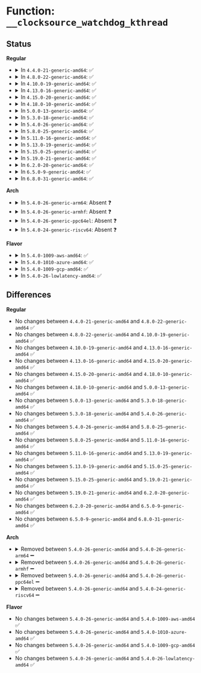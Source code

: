 # Function: <code>__clocksource_watchdog_kthread</code>

## Status
<b>Regular</b>
<ul>
<li>
<details>
<summary>In <code>4.4.0-21-generic-amd64</code>: ✅</summary>

```c
int __clocksource_watchdog_kthread()
```

```json
{
  "name": "__clocksource_watchdog_kthread",
  "collision_type": "Unique Static",
  "inline_type": "No",
  "funcs": [
    {
      "addr": 18446744071579862400,
      "name": "__clocksource_watchdog_kthread",
      "external": false,
      "loc": "kernel/time/clocksource.c:354",
      "file": "kernel/time/clocksource.c",
      "inline": "seen, unknown",
      "caller_inline": [],
      "caller_func": [
        "kernel/time/clocksource.c:clocksource_watchdog_kthread",
        "kernel/time/clocksource.c:clocksource_done_booting"
      ]
    }
  ],
  "symbols": [
    {
      "addr": 18446744071579862400,
      "name": "__clocksource_watchdog_kthread",
      "section": ".text",
      "bind": "STB_LOCAL",
      "size": 395
    }
  ]
}
```
</details>
</li>
<li>
<details>
<summary>In <code>4.8.0-22-generic-amd64</code>: ✅</summary>

```c
int __clocksource_watchdog_kthread()
```

```json
{
  "name": "__clocksource_watchdog_kthread",
  "collision_type": "Unique Static",
  "inline_type": "No",
  "funcs": [
    {
      "addr": 18446744071579891712,
      "name": "__clocksource_watchdog_kthread",
      "external": false,
      "loc": "kernel/time/clocksource.c:383",
      "file": "kernel/time/clocksource.c",
      "inline": "seen, unknown",
      "caller_inline": [],
      "caller_func": [
        "kernel/time/clocksource.c:clocksource_done_booting",
        "kernel/time/clocksource.c:clocksource_watchdog_kthread"
      ]
    }
  ],
  "symbols": [
    {
      "addr": 18446744071579891712,
      "name": "__clocksource_watchdog_kthread",
      "section": ".text",
      "bind": "STB_LOCAL",
      "size": 400
    }
  ]
}
```
</details>
</li>
<li>
<details>
<summary>In <code>4.10.0-19-generic-amd64</code>: ✅</summary>

```c
int __clocksource_watchdog_kthread()
```

```json
{
  "name": "__clocksource_watchdog_kthread",
  "collision_type": "Unique Static",
  "inline_type": "No",
  "funcs": [
    {
      "addr": 18446744071579903600,
      "name": "__clocksource_watchdog_kthread",
      "external": false,
      "loc": "kernel/time/clocksource.c:384",
      "file": "kernel/time/clocksource.c",
      "inline": "seen, unknown",
      "caller_inline": [],
      "caller_func": [
        "kernel/time/clocksource.c:clocksource_done_booting",
        "kernel/time/clocksource.c:clocksource_watchdog_kthread"
      ]
    }
  ],
  "symbols": [
    {
      "addr": 18446744071579903600,
      "name": "__clocksource_watchdog_kthread",
      "section": ".text",
      "bind": "STB_LOCAL",
      "size": 400
    }
  ]
}
```
</details>
</li>
<li>
<details>
<summary>In <code>4.13.0-16-generic-amd64</code>: ✅</summary>

```c
int __clocksource_watchdog_kthread()
```

```json
{
  "name": "__clocksource_watchdog_kthread",
  "collision_type": "Unique Static",
  "inline_type": "No",
  "funcs": [
    {
      "addr": 18446744071579912272,
      "name": "__clocksource_watchdog_kthread",
      "external": false,
      "loc": "kernel/time/clocksource.c:391",
      "file": "kernel/time/clocksource.c",
      "inline": "seen, unknown",
      "caller_inline": [],
      "caller_func": [
        "kernel/time/clocksource.c:clocksource_done_booting",
        "kernel/time/clocksource.c:clocksource_watchdog_kthread"
      ]
    }
  ],
  "symbols": [
    {
      "addr": 18446744071579912272,
      "name": "__clocksource_watchdog_kthread",
      "section": ".text",
      "bind": "STB_LOCAL",
      "size": 446
    }
  ]
}
```
</details>
</li>
<li>
<details>
<summary>In <code>4.15.0-20-generic-amd64</code>: ✅</summary>

```c
int __clocksource_watchdog_kthread()
```

```json
{
  "name": "__clocksource_watchdog_kthread",
  "collision_type": "Unique Static",
  "inline_type": "No",
  "funcs": [
    {
      "addr": 18446744071579957456,
      "name": "__clocksource_watchdog_kthread",
      "external": false,
      "loc": "kernel/time/clocksource.c:390",
      "file": "kernel/time/clocksource.c",
      "inline": "seen, unknown",
      "caller_inline": [],
      "caller_func": [
        "kernel/time/clocksource.c:clocksource_done_booting",
        "kernel/time/clocksource.c:clocksource_watchdog_kthread"
      ]
    }
  ],
  "symbols": [
    {
      "addr": 18446744071579957456,
      "name": "__clocksource_watchdog_kthread",
      "section": ".text",
      "bind": "STB_LOCAL",
      "size": 446
    }
  ]
}
```
</details>
</li>
<li>
<details>
<summary>In <code>4.18.0-10-generic-amd64</code>: ✅</summary>

```c
int __clocksource_watchdog_kthread()
```

```json
{
  "name": "__clocksource_watchdog_kthread",
  "collision_type": "Unique Static",
  "inline_type": "No",
  "funcs": [
    {
      "addr": 18446744071580004960,
      "name": "__clocksource_watchdog_kthread",
      "external": false,
      "loc": "kernel/time/clocksource.c:411",
      "file": "kernel/time/clocksource.c",
      "inline": "seen, unknown",
      "caller_inline": [],
      "caller_func": [
        "kernel/time/clocksource.c:clocksource_done_booting",
        "kernel/time/clocksource.c:clocksource_watchdog_kthread"
      ]
    }
  ],
  "symbols": [
    {
      "addr": 18446744071580004960,
      "name": "__clocksource_watchdog_kthread",
      "section": ".text",
      "bind": "STB_LOCAL",
      "size": 280
    }
  ]
}
```
</details>
</li>
<li>
<details>
<summary>In <code>5.0.0-13-generic-amd64</code>: ✅</summary>

```c
int __clocksource_watchdog_kthread()
```

```json
{
  "name": "__clocksource_watchdog_kthread",
  "collision_type": "Unique Static",
  "inline_type": "No",
  "funcs": [
    {
      "addr": 18446744071580051728,
      "name": "__clocksource_watchdog_kthread",
      "external": false,
      "loc": "kernel/time/clocksource.c:397",
      "file": "kernel/time/clocksource.c",
      "inline": "seen, unknown",
      "caller_inline": [],
      "caller_func": [
        "kernel/time/clocksource.c:clocksource_done_booting",
        "kernel/time/clocksource.c:clocksource_watchdog_kthread"
      ]
    }
  ],
  "symbols": [
    {
      "addr": 18446744071580051728,
      "name": "__clocksource_watchdog_kthread",
      "section": ".text",
      "bind": "STB_LOCAL",
      "size": 280
    }
  ]
}
```
</details>
</li>
<li>
<details>
<summary>In <code>5.3.0-18-generic-amd64</code>: ✅</summary>

```c
int __clocksource_watchdog_kthread()
```

```json
{
  "name": "__clocksource_watchdog_kthread",
  "collision_type": "Unique Static",
  "inline_type": "No",
  "funcs": [
    {
      "addr": 18446744071580095184,
      "name": "__clocksource_watchdog_kthread",
      "external": false,
      "loc": "kernel/time/clocksource.c:397",
      "file": "kernel/time/clocksource.c",
      "inline": "seen, unknown",
      "caller_inline": [],
      "caller_func": [
        "kernel/time/clocksource.c:clocksource_done_booting",
        "kernel/time/clocksource.c:clocksource_watchdog_kthread"
      ]
    }
  ],
  "symbols": [
    {
      "addr": 18446744071580095184,
      "name": "__clocksource_watchdog_kthread",
      "section": ".text",
      "bind": "STB_LOCAL",
      "size": 282
    }
  ]
}
```
</details>
</li>
<li>
<details>
<summary>In <code>5.4.0-26-generic-amd64</code>: ✅</summary>

```c
int __clocksource_watchdog_kthread()
```

```json
{
  "name": "__clocksource_watchdog_kthread",
  "collision_type": "Unique Static",
  "inline_type": "No",
  "funcs": [
    {
      "addr": 18446744071580144160,
      "name": "__clocksource_watchdog_kthread",
      "external": false,
      "loc": "kernel/time/clocksource.c:404",
      "file": "kernel/time/clocksource.c",
      "inline": "seen, unknown",
      "caller_inline": [],
      "caller_func": [
        "kernel/time/clocksource.c:clocksource_done_booting",
        "kernel/time/clocksource.c:clocksource_watchdog_kthread"
      ]
    }
  ],
  "symbols": [
    {
      "addr": 18446744071580144160,
      "name": "__clocksource_watchdog_kthread",
      "section": ".text",
      "bind": "STB_LOCAL",
      "size": 282
    }
  ]
}
```
</details>
</li>
<li>
<details>
<summary>In <code>5.8.0-25-generic-amd64</code>: ✅</summary>

```c
int __clocksource_watchdog_kthread()
```

```json
{
  "name": "__clocksource_watchdog_kthread",
  "collision_type": "Unique Static",
  "inline_type": "No",
  "funcs": [
    {
      "addr": 18446744071580204816,
      "name": "__clocksource_watchdog_kthread",
      "external": false,
      "loc": "kernel/time/clocksource.c:404",
      "file": "kernel/time/clocksource.c",
      "inline": "seen, unknown",
      "caller_inline": [],
      "caller_func": [
        "kernel/time/clocksource.c:clocksource_done_booting",
        "kernel/time/clocksource.c:clocksource_watchdog_kthread"
      ]
    }
  ],
  "symbols": [
    {
      "addr": 18446744071580204816,
      "name": "__clocksource_watchdog_kthread",
      "section": ".text",
      "bind": "STB_LOCAL",
      "size": 405
    }
  ]
}
```
</details>
</li>
<li>
<details>
<summary>In <code>5.11.0-16-generic-amd64</code>: ✅</summary>

```c
int __clocksource_watchdog_kthread()
```

```json
{
  "name": "__clocksource_watchdog_kthread",
  "collision_type": "Unique Static",
  "inline_type": "No",
  "funcs": [
    {
      "addr": 18446744071580189552,
      "name": "__clocksource_watchdog_kthread",
      "external": false,
      "loc": "kernel/time/clocksource.c:404",
      "file": "kernel/time/clocksource.c",
      "inline": "seen, unknown",
      "caller_inline": [],
      "caller_func": [
        "kernel/time/clocksource.c:clocksource_done_booting",
        "kernel/time/clocksource.c:clocksource_watchdog_kthread"
      ]
    }
  ],
  "symbols": [
    {
      "addr": 18446744071580189552,
      "name": "__clocksource_watchdog_kthread",
      "section": ".text",
      "bind": "STB_LOCAL",
      "size": 405
    }
  ]
}
```
</details>
</li>
<li>
<details>
<summary>In <code>5.13.0-19-generic-amd64</code>: ✅</summary>

```c
int __clocksource_watchdog_kthread()
```

```json
{
  "name": "__clocksource_watchdog_kthread",
  "collision_type": "Unique Static",
  "inline_type": "No",
  "funcs": [
    {
      "addr": 18446744071580195040,
      "name": "__clocksource_watchdog_kthread",
      "external": false,
      "loc": "kernel/time/clocksource.c:499",
      "file": "kernel/time/clocksource.c",
      "inline": "seen, unknown",
      "caller_inline": [],
      "caller_func": [
        "kernel/time/clocksource.c:clocksource_done_booting",
        "kernel/time/clocksource.c:clocksource_watchdog_kthread"
      ]
    }
  ],
  "symbols": [
    {
      "addr": 18446744071580195040,
      "name": "__clocksource_watchdog_kthread",
      "section": ".text",
      "bind": "STB_LOCAL",
      "size": 444
    }
  ]
}
```
</details>
</li>
<li>
<details>
<summary>In <code>5.15.0-25-generic-amd64</code>: ✅</summary>

```c
int __clocksource_watchdog_kthread()
```

```json
{
  "name": "__clocksource_watchdog_kthread",
  "collision_type": "Unique Static",
  "inline_type": "No",
  "funcs": [
    {
      "addr": 18446744071580342624,
      "name": "__clocksource_watchdog_kthread",
      "external": false,
      "loc": "kernel/time/clocksource.c:611",
      "file": "kernel/time/clocksource.c",
      "inline": "seen, unknown",
      "caller_inline": [],
      "caller_func": [
        "kernel/time/clocksource.c:clocksource_done_booting",
        "kernel/time/clocksource.c:clocksource_watchdog_kthread"
      ]
    }
  ],
  "symbols": [
    {
      "addr": 18446744071580342624,
      "name": "__clocksource_watchdog_kthread",
      "section": ".text",
      "bind": "STB_LOCAL",
      "size": 460
    }
  ]
}
```
</details>
</li>
<li>
<details>
<summary>In <code>5.19.0-21-generic-amd64</code>: ✅</summary>

```c
int __clocksource_watchdog_kthread()
```

```json
{
  "name": "__clocksource_watchdog_kthread",
  "collision_type": "Unique Static",
  "inline_type": "No",
  "funcs": [
    {
      "addr": 18446744071580556000,
      "name": "__clocksource_watchdog_kthread",
      "external": false,
      "loc": "kernel/time/clocksource.c:617",
      "file": "kernel/time/clocksource.c",
      "inline": "seen, unknown",
      "caller_inline": [],
      "caller_func": [
        "kernel/time/clocksource.c:clocksource_done_booting",
        "kernel/time/clocksource.c:clocksource_watchdog_kthread"
      ]
    }
  ],
  "symbols": [
    {
      "addr": 18446744071580556000,
      "name": "__clocksource_watchdog_kthread",
      "section": ".text",
      "bind": "STB_LOCAL",
      "size": 485
    }
  ]
}
```
</details>
</li>
<li>
<details>
<summary>In <code>6.2.0-20-generic-amd64</code>: ✅</summary>

```c
int __clocksource_watchdog_kthread()
```

```json
{
  "name": "__clocksource_watchdog_kthread",
  "collision_type": "Unique Static",
  "inline_type": "No",
  "funcs": [
    {
      "addr": 18446744071580815152,
      "name": "__clocksource_watchdog_kthread",
      "external": false,
      "loc": "kernel/time/clocksource.c:636",
      "file": "kernel/time/clocksource.c",
      "inline": "seen, unknown",
      "caller_inline": [],
      "caller_func": [
        "kernel/time/clocksource.c:clocksource_done_booting",
        "kernel/time/clocksource.c:clocksource_watchdog_kthread"
      ]
    }
  ],
  "symbols": [
    {
      "addr": 18446744071580815152,
      "name": "__clocksource_watchdog_kthread",
      "section": ".text",
      "bind": "STB_LOCAL",
      "size": 485
    }
  ]
}
```
</details>
</li>
<li>
<details>
<summary>In <code>6.5.0-9-generic-amd64</code>: ✅</summary>

```c
int __clocksource_watchdog_kthread()
```

```json
{
  "name": "__clocksource_watchdog_kthread",
  "collision_type": "Unique Static",
  "inline_type": "No",
  "funcs": [
    {
      "addr": 18446744071580898448,
      "name": "__clocksource_watchdog_kthread",
      "external": false,
      "loc": "kernel/time/clocksource.c:647",
      "file": "kernel/time/clocksource.c",
      "inline": "seen, unknown",
      "caller_inline": [],
      "caller_func": [
        "kernel/time/clocksource.c:clocksource_done_booting",
        "kernel/time/clocksource.c:clocksource_watchdog_kthread"
      ]
    }
  ],
  "symbols": [
    {
      "addr": 18446744071580898448,
      "name": "__clocksource_watchdog_kthread",
      "section": ".text",
      "bind": "STB_LOCAL",
      "size": 482
    }
  ]
}
```
</details>
</li>
<li>
<details>
<summary>In <code>6.8.0-31-generic-amd64</code>: ✅</summary>

```c
int __clocksource_watchdog_kthread()
```

```json
{
  "name": "__clocksource_watchdog_kthread",
  "collision_type": "Unique Static",
  "inline_type": "No",
  "funcs": [
    {
      "addr": 18446744071580988976,
      "name": "__clocksource_watchdog_kthread",
      "external": false,
      "loc": "kernel/time/clocksource.c:670",
      "file": "kernel/time/clocksource.c",
      "inline": "seen, unknown",
      "caller_inline": [],
      "caller_func": [
        "kernel/time/clocksource.c:clocksource_done_booting",
        "kernel/time/clocksource.c:clocksource_watchdog_kthread"
      ]
    }
  ],
  "symbols": [
    {
      "addr": 18446744071580988976,
      "name": "__clocksource_watchdog_kthread",
      "section": ".text",
      "bind": "STB_LOCAL",
      "size": 482
    }
  ]
}
```
</details>
</li>
</ul>
<b>Arch</b>
<ul>
<li>
<details>
<summary>In <code>5.4.0-26-generic-arm64</code>: Absent ❓</summary>

```json
{
  "name": "__clocksource_watchdog_kthread",
  "collision_type": "Unique Static",
  "inline_type": "Full",
  "funcs": [
    {
      "addr": 0,
      "name": "__clocksource_watchdog_kthread",
      "external": false,
      "loc": "kernel/time/clocksource.c:454",
      "file": "kernel/time/clocksource.c",
      "inline": "declared, inlined",
      "caller_inline": [],
      "caller_func": []
    }
  ],
  "symbols": []
}
```
</details>
</li>
<li>
<details>
<summary>In <code>5.4.0-26-generic-armhf</code>: Absent ❓</summary>

```json
{
  "name": "__clocksource_watchdog_kthread",
  "collision_type": "Unique Static",
  "inline_type": "Full",
  "funcs": [
    {
      "addr": 0,
      "name": "__clocksource_watchdog_kthread",
      "external": false,
      "loc": "kernel/time/clocksource.c:454",
      "file": "kernel/time/clocksource.c",
      "inline": "declared, inlined",
      "caller_inline": [],
      "caller_func": []
    }
  ],
  "symbols": []
}
```
</details>
</li>
<li>
<details>
<summary>In <code>5.4.0-26-generic-ppc64el</code>: Absent ❓</summary>

```json
{
  "name": "__clocksource_watchdog_kthread",
  "collision_type": "Unique Static",
  "inline_type": "Full",
  "funcs": [
    {
      "addr": 0,
      "name": "__clocksource_watchdog_kthread",
      "external": false,
      "loc": "kernel/time/clocksource.c:454",
      "file": "kernel/time/clocksource.c",
      "inline": "declared, inlined",
      "caller_inline": [],
      "caller_func": []
    }
  ],
  "symbols": []
}
```
</details>
</li>
<li>
<details>
<summary>In <code>5.4.0-24-generic-riscv64</code>: Absent ❓</summary>

```json
{
  "name": "__clocksource_watchdog_kthread",
  "collision_type": "Unique Static",
  "inline_type": "Full",
  "funcs": [
    {
      "addr": 0,
      "name": "__clocksource_watchdog_kthread",
      "external": false,
      "loc": "kernel/time/clocksource.c:454",
      "file": "kernel/time/clocksource.c",
      "inline": "declared, inlined",
      "caller_inline": [],
      "caller_func": []
    }
  ],
  "symbols": []
}
```
</details>
</li>
</ul>
<b>Flavor</b>
<ul>
<li>
<details>
<summary>In <code>5.4.0-1009-aws-amd64</code>: ✅</summary>

```c
int __clocksource_watchdog_kthread()
```

```json
{
  "name": "__clocksource_watchdog_kthread",
  "collision_type": "Unique Static",
  "inline_type": "No",
  "funcs": [
    {
      "addr": 18446744071580113360,
      "name": "__clocksource_watchdog_kthread",
      "external": false,
      "loc": "kernel/time/clocksource.c:404",
      "file": "kernel/time/clocksource.c",
      "inline": "seen, unknown",
      "caller_inline": [],
      "caller_func": [
        "kernel/time/clocksource.c:clocksource_done_booting",
        "kernel/time/clocksource.c:clocksource_watchdog_kthread"
      ]
    }
  ],
  "symbols": [
    {
      "addr": 18446744071580113360,
      "name": "__clocksource_watchdog_kthread",
      "section": ".text",
      "bind": "STB_LOCAL",
      "size": 282
    }
  ]
}
```
</details>
</li>
<li>
<details>
<summary>In <code>5.4.0-1010-azure-amd64</code>: ✅</summary>

```c
int __clocksource_watchdog_kthread()
```

```json
{
  "name": "__clocksource_watchdog_kthread",
  "collision_type": "Unique Static",
  "inline_type": "No",
  "funcs": [
    {
      "addr": 18446744071580058656,
      "name": "__clocksource_watchdog_kthread",
      "external": false,
      "loc": "kernel/time/clocksource.c:404",
      "file": "kernel/time/clocksource.c",
      "inline": "seen, unknown",
      "caller_inline": [],
      "caller_func": [
        "kernel/time/clocksource.c:clocksource_done_booting",
        "kernel/time/clocksource.c:clocksource_watchdog_kthread"
      ]
    }
  ],
  "symbols": [
    {
      "addr": 18446744071580058656,
      "name": "__clocksource_watchdog_kthread",
      "section": ".text",
      "bind": "STB_LOCAL",
      "size": 282
    }
  ]
}
```
</details>
</li>
<li>
<details>
<summary>In <code>5.4.0-1009-gcp-amd64</code>: ✅</summary>

```c
int __clocksource_watchdog_kthread()
```

```json
{
  "name": "__clocksource_watchdog_kthread",
  "collision_type": "Unique Static",
  "inline_type": "No",
  "funcs": [
    {
      "addr": 18446744071580104432,
      "name": "__clocksource_watchdog_kthread",
      "external": false,
      "loc": "kernel/time/clocksource.c:404",
      "file": "kernel/time/clocksource.c",
      "inline": "seen, unknown",
      "caller_inline": [],
      "caller_func": [
        "kernel/time/clocksource.c:clocksource_done_booting",
        "kernel/time/clocksource.c:clocksource_watchdog_kthread"
      ]
    }
  ],
  "symbols": [
    {
      "addr": 18446744071580104432,
      "name": "__clocksource_watchdog_kthread",
      "section": ".text",
      "bind": "STB_LOCAL",
      "size": 282
    }
  ]
}
```
</details>
</li>
<li>
<details>
<summary>In <code>5.4.0-26-lowlatency-amd64</code>: ✅</summary>

```c
int __clocksource_watchdog_kthread()
```

```json
{
  "name": "__clocksource_watchdog_kthread",
  "collision_type": "Unique Static",
  "inline_type": "No",
  "funcs": [
    {
      "addr": 18446744071580156176,
      "name": "__clocksource_watchdog_kthread",
      "external": false,
      "loc": "kernel/time/clocksource.c:404",
      "file": "kernel/time/clocksource.c",
      "inline": "seen, unknown",
      "caller_inline": [],
      "caller_func": [
        "kernel/time/clocksource.c:clocksource_done_booting",
        "kernel/time/clocksource.c:clocksource_watchdog_kthread"
      ]
    }
  ],
  "symbols": [
    {
      "addr": 18446744071580156176,
      "name": "__clocksource_watchdog_kthread",
      "section": ".text",
      "bind": "STB_LOCAL",
      "size": 282
    }
  ]
}
```
</details>
</li>
</ul>

## Differences
<b>Regular</b>
<ul>
<li>
No changes between <code>4.4.0-21-generic-amd64</code> and <code>4.8.0-22-generic-amd64</code> ✅
</li>
<li>
No changes between <code>4.8.0-22-generic-amd64</code> and <code>4.10.0-19-generic-amd64</code> ✅
</li>
<li>
No changes between <code>4.10.0-19-generic-amd64</code> and <code>4.13.0-16-generic-amd64</code> ✅
</li>
<li>
No changes between <code>4.13.0-16-generic-amd64</code> and <code>4.15.0-20-generic-amd64</code> ✅
</li>
<li>
No changes between <code>4.15.0-20-generic-amd64</code> and <code>4.18.0-10-generic-amd64</code> ✅
</li>
<li>
No changes between <code>4.18.0-10-generic-amd64</code> and <code>5.0.0-13-generic-amd64</code> ✅
</li>
<li>
No changes between <code>5.0.0-13-generic-amd64</code> and <code>5.3.0-18-generic-amd64</code> ✅
</li>
<li>
No changes between <code>5.3.0-18-generic-amd64</code> and <code>5.4.0-26-generic-amd64</code> ✅
</li>
<li>
No changes between <code>5.4.0-26-generic-amd64</code> and <code>5.8.0-25-generic-amd64</code> ✅
</li>
<li>
No changes between <code>5.8.0-25-generic-amd64</code> and <code>5.11.0-16-generic-amd64</code> ✅
</li>
<li>
No changes between <code>5.11.0-16-generic-amd64</code> and <code>5.13.0-19-generic-amd64</code> ✅
</li>
<li>
No changes between <code>5.13.0-19-generic-amd64</code> and <code>5.15.0-25-generic-amd64</code> ✅
</li>
<li>
No changes between <code>5.15.0-25-generic-amd64</code> and <code>5.19.0-21-generic-amd64</code> ✅
</li>
<li>
No changes between <code>5.19.0-21-generic-amd64</code> and <code>6.2.0-20-generic-amd64</code> ✅
</li>
<li>
No changes between <code>6.2.0-20-generic-amd64</code> and <code>6.5.0-9-generic-amd64</code> ✅
</li>
<li>
No changes between <code>6.5.0-9-generic-amd64</code> and <code>6.8.0-31-generic-amd64</code> ✅
</li>
</ul>
<b>Arch</b>
<ul>
<li>
<details>
<summary>Removed between <code>5.4.0-26-generic-amd64</code> and <code>5.4.0-26-generic-arm64</code> ➖</summary>

```c
int __clocksource_watchdog_kthread()
```
</details>
</li>
<li>
<details>
<summary>Removed between <code>5.4.0-26-generic-amd64</code> and <code>5.4.0-26-generic-armhf</code> ➖</summary>

```c
int __clocksource_watchdog_kthread()
```
</details>
</li>
<li>
<details>
<summary>Removed between <code>5.4.0-26-generic-amd64</code> and <code>5.4.0-26-generic-ppc64el</code> ➖</summary>

```c
int __clocksource_watchdog_kthread()
```
</details>
</li>
<li>
<details>
<summary>Removed between <code>5.4.0-26-generic-amd64</code> and <code>5.4.0-24-generic-riscv64</code> ➖</summary>

```c
int __clocksource_watchdog_kthread()
```
</details>
</li>
</ul>
<b>Flavor</b>
<ul>
<li>
No changes between <code>5.4.0-26-generic-amd64</code> and <code>5.4.0-1009-aws-amd64</code> ✅
</li>
<li>
No changes between <code>5.4.0-26-generic-amd64</code> and <code>5.4.0-1010-azure-amd64</code> ✅
</li>
<li>
No changes between <code>5.4.0-26-generic-amd64</code> and <code>5.4.0-1009-gcp-amd64</code> ✅
</li>
<li>
No changes between <code>5.4.0-26-generic-amd64</code> and <code>5.4.0-26-lowlatency-amd64</code> ✅
</li>
</ul>
